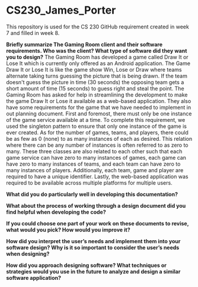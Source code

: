 # CS230_James_Porter
This repository is used for the CS 230 GitHub requirement created in week 7 and filled in week 8.

**Briefly summarize The Gaming Room client and their software requirements. Who was the client? What type of software did they want you to design?**
The Gaming Room has developed a game called Draw It or Lose It which is currently only offered as an Android application. The Game Draw It or Lose It is like the game show Win, Lose or Draw where teams alternate taking turns guessing the picture that is being drawn. If the team doesn't guess the picture in time (30 seconds) the opposing team gets a short amount of time (15 seconds) to guess right and steal the point. The Gaming Room has asked for help in streamlining the development to make the game Draw It or Lose it available as a web-based application.
They also have some requirements for the game that we have needed to implement in out planning document. First and foremost, there must only be one instance of the game service available at a time. To complete this requirement, we used the singleton pattern to ensure that only one instance of the game is ever created. As for the number of games, teams, and players, there could be as few as 0 (none) to as many instances of each as desired. This relation where there can be any number of instances is often referred to as zero to many. These three classes are also related to each other such that each game service can have zero to many instances of games, each game can have zero to many instances of teams, and each team can have zero to many instances of players. Additionally, each team, game and player are required to have a unique identifier. Lastly, the web-based application was required to be available across multiple platforms for multiple users. 

**What did you do particularly well in developing this documentation?**


**What about the process of working through a design document did you find helpful when developing the code?**


**If you could choose one part of your work on these documents to revise, what would you pick? How would you improve it?**


**How did you interpret the user’s needs and implement them into your software design? Why is it so important to consider the user’s needs when designing?**


**How did you approach designing software? What techniques or strategies would you use in the future to analyze and design a similar software application?**
